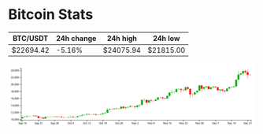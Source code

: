# Bitcoin Stats

BTC/USDT|24h change|24h high|24h low|
|---|---|---|---|
|$22694.42|-5.16%|$24075.94|$21815.00|

<img src="./chart.svg">
